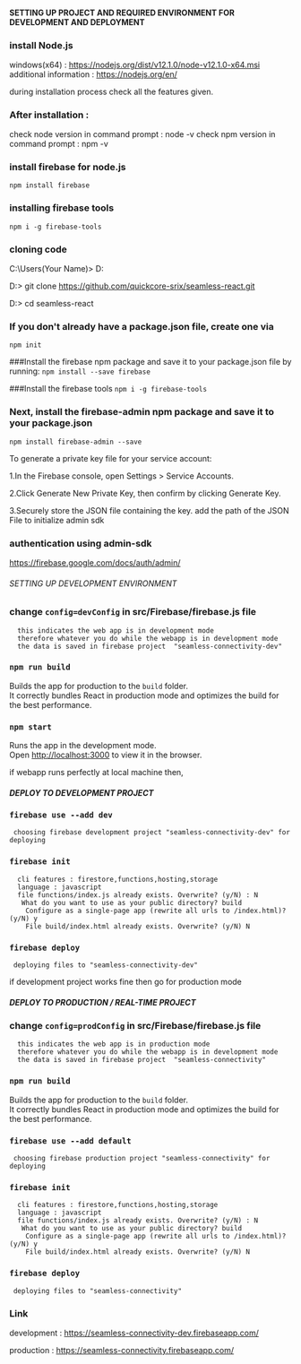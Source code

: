 #### SETTING UP PROJECT AND REQUIRED ENVIRONMENT FOR DEVELOPMENT AND DEPLOYMENT

### install Node.js

windows(x64) : https://nodejs.org/dist/v12.1.0/node-v12.1.0-x64.msi
additional information : https://nodejs.org/en/

during installation process check all the features given.

### After installation :

check node version in command prompt : node -v
check npm version in command prompt : npm -v

### install firebase for node.js

`npm install firebase`

### installing firebase tools

`npm i -g firebase-tools`

### cloning code

C:\Users\(Your Name)> D:

D:\> git clone https://github.com/quickcore-srix/seamless-react.git

D:\> cd seamless-react

### If you don't already have a package.json file, create one via

`npm init`

###Install the firebase npm package and save it to your package.json file by running:
`npm install --save firebase`

###Install the firebase tools
`npm i -g firebase-tools`

### Next, install the firebase-admin npm package and save it to your package.json

`npm install firebase-admin --save`

To generate a private key file for your service account:

1.In the Firebase console, open Settings > Service Accounts.

2.Click Generate New Private Key, then confirm by clicking Generate Key.

3.Securely store the JSON file containing the key. add the path of the JSON File to initialize admin sdk

### authentication using admin-sdk

https://firebase.google.com/docs/auth/admin/

###### SETTING UP DEVELOPMENT ENVIRONMENT

### change `config=devConfig` in src/Firebase/firebase.js file

      this indicates the web app is in development mode
      therefore whatever you do while the webapp is in development mode
      the data is saved in firebase project  "seamless-connectivity-dev"

### `npm run build`

Builds the app for production to the `build` folder.<br>
It correctly bundles React in production mode and optimizes the build for the best performance.

### `npm start`

Runs the app in the development mode.<br>
Open [http://localhost:3000](http://localhost:3000) to view it in the browser.

if webapp runs perfectly at local machine then,

##### DEPLOY TO DEVELOPMENT PROJECT

### `firebase use --add dev`

     choosing firebase development project "seamless-connectivity-dev" for deploying

### `firebase init`

      cli features : firestore,functions,hosting,storage
      language : javascript
      file functions/index.js already exists. Overwrite? (y/N) : N
       What do you want to use as your public directory? build
        Configure as a single-page app (rewrite all urls to /index.html)? (y/N) y
        File build/index.html already exists. Overwrite? (y/N) N

### `firebase deploy`

     deploying files to "seamless-connectivity-dev"

if development project works fine then go for production mode

##### DEPLOY TO PRODUCTION / REAL-TIME PROJECT

### change `config=prodConfig` in src/Firebase/firebase.js file

      this indicates the web app is in production mode
      therefore whatever you do while the webapp is in development mode
      the data is saved in firebase project  "seamless-connectivity"

### `npm run build`

Builds the app for production to the `build` folder.<br>
It correctly bundles React in production mode and optimizes the build for the best performance.

### `firebase use --add default`

     choosing firebase production project "seamless-connectivity" for deploying

### `firebase init`

      cli features : firestore,functions,hosting,storage
      language : javascript
      file functions/index.js already exists. Overwrite? (y/N) : N
       What do you want to use as your public directory? build
        Configure as a single-page app (rewrite all urls to /index.html)? (y/N) y
        File build/index.html already exists. Overwrite? (y/N) N

### `firebase deploy`

     deploying files to "seamless-connectivity"

### Link

development : https://seamless-connectivity-dev.firebaseapp.com/

production : https://seamless-connectivity.firebaseapp.com/
